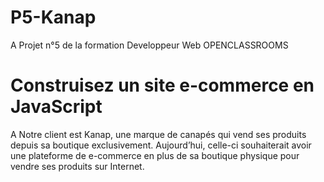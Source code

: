 # P5-Kanap
A Projet n°5 de la formation Developpeur Web OPENCLASSROOMS


# Construisez un site e-commerce en JavaScript


 A Notre client est Kanap, une marque de canapés qui vend ses produits depuis sa boutique exclusivement. Aujourd’hui, celle-ci souhaiterait avoir une plateforme de e-commerce en plus de sa boutique physique pour vendre ses produits sur Internet.
 
